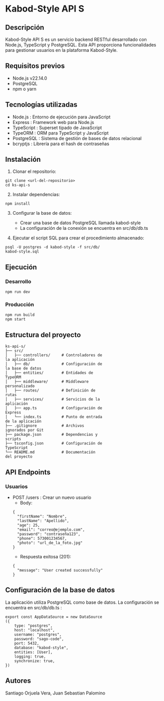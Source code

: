 # Kabod-Style API S
## Descripción
Kabod-Style API S es un servicio backend RESTful desarrollado con Node.js, TypeScript y PostgreSQL. Esta API proporciona funcionalidades para gestionar usuarios en la plataforma Kabod-Style.

## Requisitos previos
- Node.js v22.14.0
- PostgreSQL
- npm o yarn
## Tecnologías utilizadas
- Node.js : Entorno de ejecución para JavaScript
- Express : Framework web para Node.js
- TypeScript : Superset tipado de JavaScript
- TypeORM : ORM para TypeScript y JavaScript
- PostgreSQL : Sistema de gestión de bases de datos relacional
- bcryptjs : Librería para el hash de contraseñas
## Instalación
1. Clonar el repositorio:
```
git clone <url-del-repositorio>
cd ks-api-s
```
2. Instalar dependencias:
```
npm install
```
3. Configurar la base de datos:
   
   - Crear una base de datos PostgreSQL llamada kabod-style
   - La configuración de la conexión se encuentra en src/db/db.ts
4. Ejecutar el script SQL para crear el procedimiento almacenado:
```
psql -U postgres -d kabod-style -f src/db/
kabod-style.sql
```
## Ejecución
### Desarrollo
```
npm run dev
```
### Producción
```
npm run build
npm start
```
## Estructura del proyecto
```
ks-api-s/
├── src/
│   ├── controllers/     # Controladores de 
la aplicación
│   ├── db/              # Configuración de 
la base de datos
│   ├── entities/        # Entidades de 
TypeORM
│   ├── middleware/      # Middleware 
personalizado
│   ├── routes/          # Definición de 
rutas
│   ├── services/        # Servicios de la 
aplicación
│   ├── app.ts           # Configuración de 
Express
│   └── index.ts         # Punto de entrada 
de la aplicación
├── .gitignore           # Archivos 
ignorados por Git
├── package.json         # Dependencias y 
scripts
├── tsconfig.json        # Configuración de 
TypeScript
└── README.md            # Documentación 
del proyecto
```
## API Endpoints
### Usuarios
- POST /users : Crear un nuevo usuario
  - Body:
  ```
  {
    "firstName": "Nombre",
    "lastName": "Apellido",
    "age": 25,
    "email": "correo@ejemplo.com",
    "password": "contraseña123",
    "phone": 573001234567,
    "photo": "url_de_la_foto.jpg"
  }
  ```
  - Respuesta exitosa (201):
  ```
  {
    "message": "User created successfully"
  }
  ```
## Configuración de la base de datos
La aplicación utiliza PostgreSQL como base de datos. La configuración se encuentra en src/db/db.ts :

```
export const AppDataSource = new DataSource
({
    type: "postgres",
    host: "localhost",
    username: "postgres",
    password: "sago-code",
    port: 5432,
    database: "kabod-style",
    entities: [User],
    logging: true,
    synchronize: true,
})
```
## Autores
Santiago Orjuela Vera,
Juan Sebastian Palomino